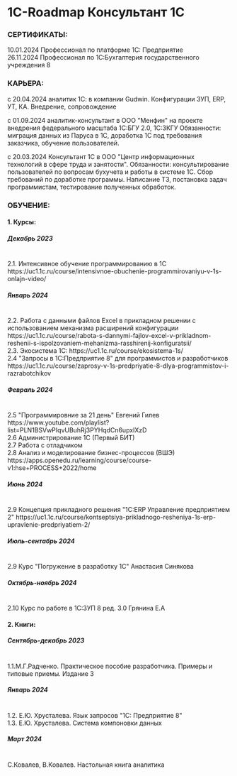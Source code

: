 # 1C-Roadmap Консультант 1С

<h3>СЕРТИФИКАТЫ:</h3>
10.01.2024 Профессионал по платформе 1С: Предприятие<br>
26.11.2024 Профессионал по 1С:Бухгалтерия государственного учреждения 8  <br>

<h3>КАРЬЕРА:</h3>
c 20.04.2024 аналитик 1С: в компании Gudwin. Конфигурации ЗУП, ERP, УТ, КА. Внедрение, сопровождение

c 01.09.2024 аналитик-консультант в ООО "Менфин" на проекте внедрения федерального масштаба 1С:БГУ 2.0, 1С:ЗКГУ Обязанности: миграция данных из Паруса в 1С, доработка 1С под требования заказчика, обучение пользователей.

c 20.03.2024  Консультант 1С в ООО "Центр информационных технологий в сфере труда и занятости". Обязанности: консультирование пользователей по вопросам бухучета и работы в системе 1С. Сбор требований по доработке программы. Написание ТЗ, постановка задач программистам, тестирование полученных обработок.


<h3>ОБУЧЕНИЕ:</h3>

<h4>1. Курсы:</h4>
   
<h5>Декабрь 2023</h5><br>
2.1. Интенсивное обучение программированию в 1С https://uc1.1c.ru/course/intensivnoe-obuchenie-programmirovaniyu-v-1s-onlajn-video/<br>

<h5>Январь 2024</h5><br>
2.2. Работа с данными файлов Excel в прикладном решении с использованием механизма расширений конфигурации https://uc1.1c.ru/course/rabota-s-dannymi-fajlov-excel-v-prikladnom-reshenii-s-ispolzovaniem-mehanizma-rasshirenij-konfiguratsii/<br>
2.3. Экосистема 1С: https://uc1.1c.ru/course/ekosistema-1s/<br>
2.4 "Запросы в 1С:Предприятие 8" для программистов и разработчиков  https://uc1.1c.ru/course/zaprosy-v-1s-predpriyatie-8-dlya-programmistov-i-razrabotchikov<br>

<h5>Февраль 2024</h5><br>
2.5 "Программировние за 21 день" Евгений Гилев https://www.youtube.com/playlist?list=PLN1BSVwPIqvUBuhRj3PYHqdCn6upxIXzD<br>
2.6 Администрирование 1С (Первый БИТ)<br>
2.7 Работа с отладчиком<br>
2.8 Анализ и моделирование бизнес-процессов (ВШЭ) https://apps.openedu.ru/learning/course/course-v1:hse+PROCESS+2022/home <br>

<h5>Июнь 2024</h5><br>
2.9 Концепция прикладного решения "1С:ERP Управление предприятием 2" https://uc1.1c.ru/course/kontseptsiya-prikladnogo-resheniya-1s-erp-upravlenie-predpriyatiem-2/

<h5>Июль-сентабрь 2024</h5><br>
2.9 Курс "Погружение в разработку 1С" Анастасия Синякова

<h5>Октябрь-ноябрь 2024</h5><br>
2.10 Курс по работе в 1С:ЗУП 8 ред. 3.0 Грянина Е.А

<h4>2. Книги:</h4>
   
<h5>Сентябрь-декабрь 2023</h5><br>
1.1.М.Г.Радченко. Практическое пособие разработчика. Примеры и типовые приемы. Издание 3<br>

<h5>Январь 2024</h5><br>
1.2. Е.Ю. Хрусталева. Язык запросов "1С: Предприятие 8"<br>
1.3. Е.Ю. Хрусталева. Система компоновки данных<br>

<h5>Март 2024</h5><br>
С.Ковалев, В.Ковалев. Настольная книга аналитика<br>

